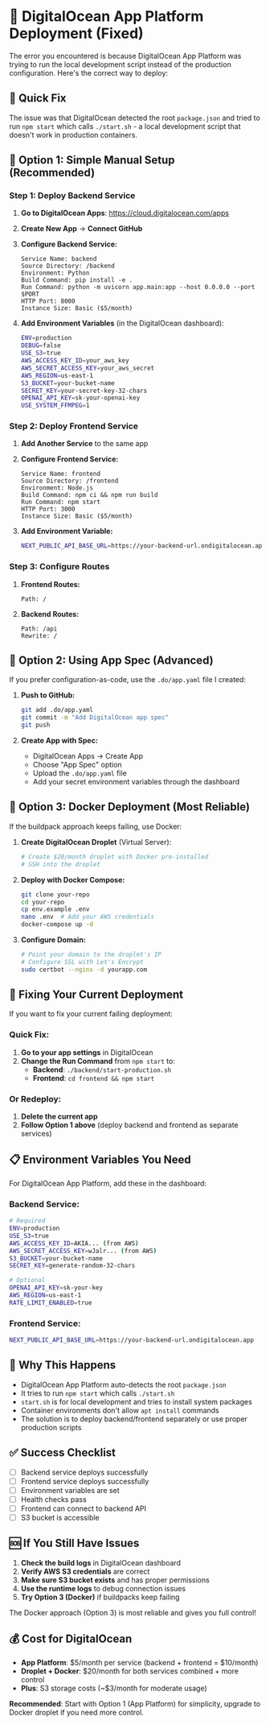 # 🌊 DigitalOcean App Platform Deployment (Fixed)

The error you encountered is because DigitalOcean App Platform was trying to run the local development script instead of the production configuration. Here's the correct way to deploy:

## 🚨 Quick Fix

The issue was that DigitalOcean detected the root `package.json` and tried to run `npm start` which calls `./start.sh` - a local development script that doesn't work in production containers.

## 🎯 **Option 1: Simple Manual Setup (Recommended)**

### Step 1: Deploy Backend Service

1. **Go to DigitalOcean Apps**: https://cloud.digitalocean.com/apps
2. **Create New App** → **Connect GitHub**
3. **Configure Backend Service:**
   ```
   Service Name: backend
   Source Directory: /backend
   Environment: Python
   Build Command: pip install -e .
   Run Command: python -m uvicorn app.main:app --host 0.0.0.0 --port $PORT
   HTTP Port: 8000
   Instance Size: Basic ($5/month)
   ```

4. **Add Environment Variables** (in the DigitalOcean dashboard):
   ```bash
   ENV=production
   DEBUG=false
   USE_S3=true
   AWS_ACCESS_KEY_ID=your_aws_key
   AWS_SECRET_ACCESS_KEY=your_aws_secret
   AWS_REGION=us-east-1
   S3_BUCKET=your-bucket-name
   SECRET_KEY=your-secret-key-32-chars
   OPENAI_API_KEY=sk-your-openai-key
   USE_SYSTEM_FFMPEG=1
   ```

### Step 2: Deploy Frontend Service

1. **Add Another Service** to the same app
2. **Configure Frontend Service:**
   ```
   Service Name: frontend
   Source Directory: /frontend  
   Environment: Node.js
   Build Command: npm ci && npm run build
   Run Command: npm start
   HTTP Port: 3000
   Instance Size: Basic ($5/month)
   ```

3. **Add Environment Variable:**
   ```bash
   NEXT_PUBLIC_API_BASE_URL=https://your-backend-url.ondigitalocean.app
   ```

### Step 3: Configure Routes

1. **Frontend Routes:**
   ```
   Path: /
   ```

2. **Backend Routes:**
   ```
   Path: /api
   Rewrite: /
   ```

## 🎯 **Option 2: Using App Spec (Advanced)**

If you prefer configuration-as-code, use the `.do/app.yaml` file I created:

1. **Push to GitHub:**
   ```bash
   git add .do/app.yaml
   git commit -m "Add DigitalOcean app spec"
   git push
   ```

2. **Create App with Spec:**
   - DigitalOcean Apps → Create App
   - Choose "App Spec" option
   - Upload the `.do/app.yaml` file
   - Add your secret environment variables through the dashboard

## 🎯 **Option 3: Docker Deployment (Most Reliable)**

If the buildpack approach keeps failing, use Docker:

1. **Create DigitalOcean Droplet** (Virtual Server):
   ```bash
   # Create $20/month droplet with Docker pre-installed
   # SSH into the droplet
   ```

2. **Deploy with Docker Compose:**
   ```bash
   git clone your-repo
   cd your-repo
   cp env.example .env
   nano .env  # Add your AWS credentials
   docker-compose up -d
   ```

3. **Configure Domain:**
   ```bash
   # Point your domain to the droplet's IP
   # Configure SSL with Let's Encrypt
   sudo certbot --nginx -d yourapp.com
   ```

## 🔧 **Fixing Your Current Deployment**

If you want to fix your current failing deployment:

### Quick Fix:
1. **Go to your app settings** in DigitalOcean
2. **Change the Run Command** from `npm start` to:
   - **Backend**: `./backend/start-production.sh` 
   - **Frontend**: `cd frontend && npm start`

### Or Redeploy:
1. **Delete the current app**
2. **Follow Option 1 above** (deploy backend and frontend as separate services)

## 📋 **Environment Variables You Need**

For DigitalOcean App Platform, add these in the dashboard:

### Backend Service:
```bash
# Required
ENV=production
USE_S3=true
AWS_ACCESS_KEY_ID=AKIA... (from AWS)
AWS_SECRET_ACCESS_KEY=wJalr... (from AWS)
S3_BUCKET=your-bucket-name
SECRET_KEY=generate-random-32-chars

# Optional
OPENAI_API_KEY=sk-your-key
AWS_REGION=us-east-1
RATE_LIMIT_ENABLED=true
```

### Frontend Service:
```bash
NEXT_PUBLIC_API_BASE_URL=https://your-backend-url.ondigitalocean.app
```

## 🎯 **Why This Happens**

- DigitalOcean App Platform auto-detects the root `package.json`
- It tries to run `npm start` which calls `./start.sh`
- `start.sh` is for local development and tries to install system packages
- Container environments don't allow `apt install` commands
- The solution is to deploy backend/frontend separately or use proper production scripts

## ✅ **Success Checklist**

- [ ] Backend service deploys successfully
- [ ] Frontend service deploys successfully  
- [ ] Environment variables are set
- [ ] Health checks pass
- [ ] Frontend can connect to backend API
- [ ] S3 bucket is accessible

## 🆘 **If You Still Have Issues**

1. **Check the build logs** in DigitalOcean dashboard
2. **Verify AWS S3 credentials** are correct
3. **Make sure S3 bucket exists** and has proper permissions
4. **Use the runtime logs** to debug connection issues
5. **Try Option 3 (Docker)** if buildpacks keep failing

The Docker approach (Option 3) is most reliable and gives you full control!

## 💰 **Cost for DigitalOcean**

- **App Platform**: $5/month per service (backend + frontend = $10/month)
- **Droplet + Docker**: $20/month for both services combined + more control
- **Plus**: S3 storage costs (~$3/month for moderate usage)

**Recommended**: Start with Option 1 (App Platform) for simplicity, upgrade to Docker droplet if you need more control. 